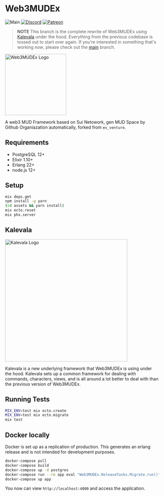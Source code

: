 # Web3MUDEx

![Main](https://github.com/oestrich/web3_mud_ex/workflows/Main/badge.svg)
[![Discord](https://img.shields.io/badge/chat-discord-7289da.svg)][discord]
[![Patreon](https://img.shields.io/badge/support-patreon-F96854.svg)](https://www.patreon.com/ericoestrich)

> **NOTE** This branch is the complete rewrite of Web3MUDEx using [Kalevala](https://github.com/oestrich/kalevala) under the hood. Everything from the previous codebase is tossed out to start over again. If you're interested in something that's working _now_, please check out the [main](https://github.com/oestrich/web3_mud_ex/tree/main) branch.

<img src="https://raw.githubusercontent.com/oestrich/web3_mud_ex/main/docs/images/exventure.png" alt="Web3MUDEx Logo" width="200" />

A web3 MUD Framework based on Sui Netowork, gen MUD Space by Github Organiazation automatically, forked from `ex_venture`.

## Requirements

- PostgreSQL 12+
- Elixir 1.10+
- Erlang 22+
- node.js 12+

## Setup

```bash
mix deps.get
npm install -g yarn
(cd assets && yarn install)
mix ecto.reset
mix phx.server
```

## Kalevala

<img src="https://kalevala.dev/kalevala.png" alt="Kalevala Logo" width="400" />

Kalevala is a new underlying framework that Web3MUDEx is using under the hood. Kalevala sets up a common framework for dealing with commands, characters, views, and is all around a lot better to deal with than the previous version of Web3MUDEx.

## Running Tests

```bash
MIX_ENV=test mix ecto.create
MIX_ENV=test mix ecto.migrate
mix test
```

## Docker locally

Docker is set up as a replication of production. This generates an erlang release and is not intended for development purposes.

```bash
docker-compose pull
docker-compose build
docker-compose up -d postgres
docker-compose run --rm app eval "Web3MUDEx.ReleaseTasks.Migrate.run()"
docker-compose up app
```

You now can view `http://localhost:4000` and access the application.

[discord]: https://discord.gg/GPEa6dB
